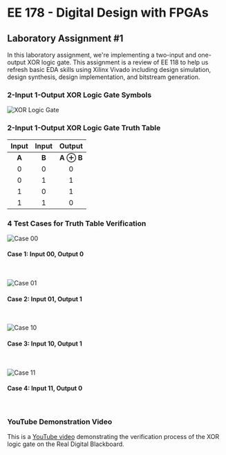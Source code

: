 # EE 178 - Digital Design with FPGAs

## Laboratory Assignment #1

In this laboratory assignment, we're implementing a two-input and one-output XOR logic gate. This assignment is a review of EE 118 to help us refresh basic EDA skills using Xilinx Vivado including design simulation, design synthesis, design implementation, and bitstream generation. 

### 2-Input 1-Output XOR Logic Gate Symbols
![XOR Logic Gate](https://www.electronicshub.org/wp-content/uploads/2015/07/IEEE-REP.jpg)

### 2-Input 1-Output XOR Logic Gate Truth Table
| Input | Input | Output |
| :---: | :---: | :---: |
| __A__ | __B__ | __A ⊕ B__ |
| 0 | 0 | 0 |
| 0 | 1 | 1 |
| 1 | 0 | 1 |
| 1 | 1 | 0 |

### 4 Test Cases for Truth Table Verification
![Case 00](https://cdn.discordapp.com/attachments/938692795248562187/938692887128989706/IMG_5181.jpg)
#### Case 1: Input 00, Output 0
<br/>

![Case 01](https://cdn.discordapp.com/attachments/938692795248562187/938692887514861648/IMG_5182.jpg)
#### Case 2: Input 01, Output 1
<br/>

![Case 10](https://cdn.discordapp.com/attachments/938692795248562187/938692887871389706/IMG_5183.jpg)
#### Case 3: Input 10, Output 1
<br/>

![Case 11](https://cdn.discordapp.com/attachments/938692795248562187/938692888290803773/IMG_5184.jpg)
#### Case 4: Input 11, Output 0
<br/>


### YouTube Demonstration Video
This is a [YouTube video]() demonstrating the verification process of the XOR logic gate on the Real Digital Blackboard.
